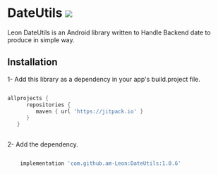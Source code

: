 # DateUtils [![](https://jitpack.io/v/am-Leon/DateUtils.svg)](https://jitpack.io/#am-Leon/DateUtils)

Leon DateUtils is an Android library written to Handle Backend date to produce in simple way.

## Installation

1- Add this library as a dependency in your app's build.project file.

```groovy

allprojects {  
      repositories {  
         maven { url 'https://jitpack.io' }  
      }  
   }  
   
   ```

2- Add the dependency.

```groovy

    implementation 'com.github.am-Leon:DateUtils:1.0.6'

```
